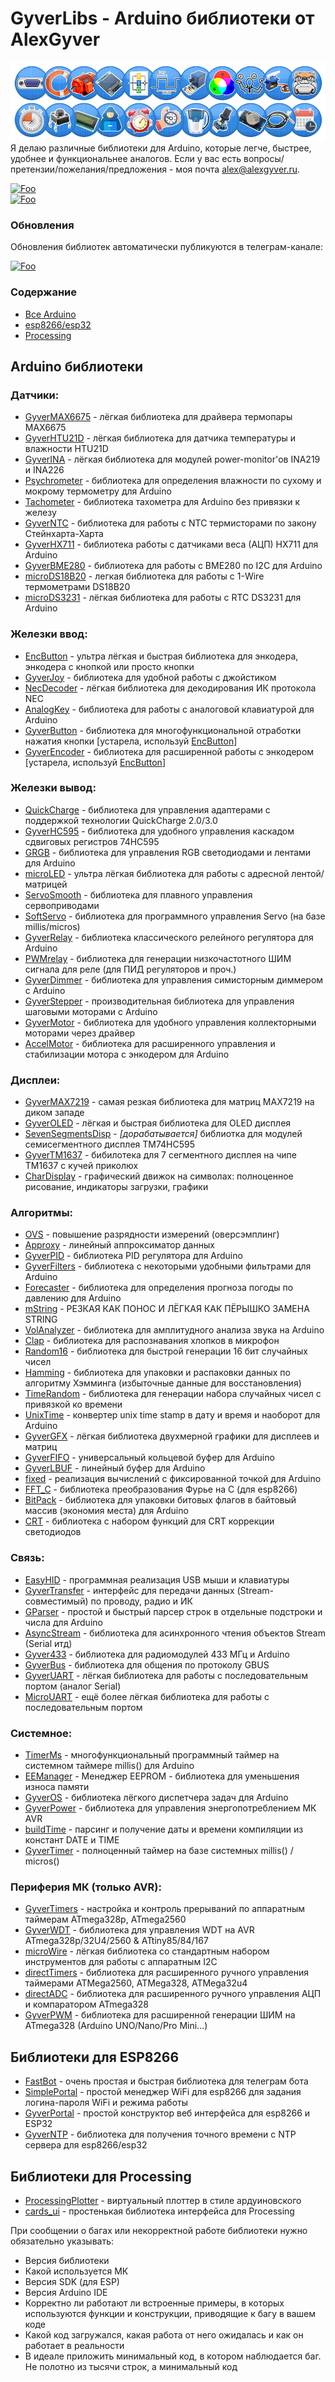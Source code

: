 # GyverLibs - Arduino библиотеки от AlexGyver
![Logo](/libs.png)
Я делаю различные библиотеки для Arduino, которые легче, быстрее, удобнее и функциональнее аналогов. Если у вас есть вопросы/претензии/пожелания/предложения - моя почта [alex@alexgyver.ru](mailto:alex@alexgyver.ru).  

[![Foo](https://img.shields.io/badge/README-ENGLISH-brightgreen.svg?style=for-the-badge)](https://github-com.translate.goog/GyverLibs/GyverLibs?_x_tr_sl=ru&_x_tr_tl=en)  
[![Foo](https://img.shields.io/badge/ПОДПИСАТЬСЯ-НА%20ОБНОВЛЕНИЯ-brightgreen.svg?style=social&logo=telegram&color=blue)](https://t.me/GyverLibs)
### Обновления
Обновления библиотек автоматически публикуются в телеграм-канале:  

[![Foo](https://img.shields.io/badge/ПОДПИСАТЬСЯ-НА%20ОБНОВЛЕНИЯ-brightgreen.svg?style=social&logo=telegram&color=blue)](https://t.me/GyverLibs)

### Содержание
- [Все Arduino](#arduino)
- [esp8266/esp32](#esp)
- [Processing](#processing)

<a id="arduino"></a>
## Arduino библиотеки
### Датчики:
- [GyverMAX6675](https://github.com/GyverLibs/GyverMAX6675) - лёгкая библиотека для драйвера термопары MAX6675
- [GyverHTU21D](https://github.com/GyverLibs/GyverHTU21D) - лёгкая библиотека для датчика температуры и влажности HTU21D
- [GyverINA](https://github.com/GyverLibs/GyverINA) - лёгкая библиотека для модулей power-monitor'ов INA219 и INA226
- [Psychrometer](https://github.com/GyverLibs/Psychrometer) - библиотека для определения влажности по сухому и мокрому термометру для Arduino
- [Tachometer](https://github.com/GyverLibs/Tachometer) - библиотека тахометра для Arduino без привязки к железу
- [GyverNTC](https://github.com/GyverLibs/GyverNTC) - библиотека для работы с NTC термисторами по закону Стейнхарта-Харта
- [GyverHX711](https://github.com/GyverLibs/GyverHX711) - библиотека работы с датчиками веса (АЦП) HX711 для Arduino
- [GyverBME280](https://github.com/GyverLibs/GyverBME280) - библиотека для работы с BME280 по I2C для Arduino
- [microDS18B20](https://github.com/GyverLibs/microDS18B20) - легкая библиотека для работы с 1-Wire термометрами DS18B20
- [microDS3231](https://github.com/GyverLibs/microDS3231) - лёгкая библиотека для работы с RTC DS3231 для Arduino

### Железки ввод:
- [EncButton](https://github.com/GyverLibs/EncButton) - ультра лёгкая и быстрая библиотека для энкодера, энкодера с кнопкой или просто кнопки
- [GyverJoy](https://github.com/GyverLibs/GyverJoy) - библиотека для удобной работы с джойстиком
- [NecDecoder](https://github.com/GyverLibs/NecDecoder) - лёгкая библиотека для декодирования ИК протокола NEC
- [AnalogKey](https://github.com/GyverLibs/AnalogKey) - библиотека для работы с аналоговой клавиатурой для Arduino
- [GyverButton](https://github.com/GyverLibs/GyverButton) - библиотека для многофункциональной отработки нажатия кнопки [устарела, используй [EncButton](https://github.com/GyverLibs/EncButton)]
- [GyverEncoder](https://github.com/GyverLibs/GyverEncoder) - библиотека для расширенной работы с энкодером [устарела, используй [EncButton](https://github.com/GyverLibs/EncButton)]

### Железки вывод:
- [QuickCharge](https://github.com/GyverLibs/QuickCharge) - библиотека для управления адаптерами с поддержкой технологии QuickCharge 2.0/3.0
- [GyverHC595](https://github.com/GyverLibs/GyverHC595) - библиотека для удобного управления каскадом сдвиговых регистров 74HC595
- [GRGB](https://github.com/GyverLibs/GRGB) - библиотека для управления RGB светодиодами и лентами для Arduino
- [microLED](https://github.com/GyverLibs/microLED) - ультра лёгкая библиотека для работы с адресной лентой/матрицей
- [ServoSmooth](https://github.com/GyverLibs/ServoSmooth) - библиотека для плавного управления сервоприводами
- [SoftServo](https://github.com/GyverLibs/SoftServo) - библиотека для программного управления Servo (на базе millis/micros)
- [GyverRelay](https://github.com/GyverLibs/GyverRelay) - библиотека классического релейного регулятора для Arduino
- [PWMrelay](https://github.com/GyverLibs/PWMrelay) - библиотека для генерации низкочастотного ШИМ сигнала для реле (для ПИД регуляторов и проч.)
- [GyverDimmer](https://github.com/GyverLibs/GyverDimmer) - библиотека для управления симисторным диммером с Arduino
- [GyverStepper](https://github.com/GyverLibs/GyverStepper) - производительная библиотека для управления шаговыми моторами с Arduino
- [GyverMotor](https://github.com/GyverLibs/GyverMotor) - библиотека для удобного управления коллекторными моторами через драйвер
- [AccelMotor](https://github.com/GyverLibs/AccelMotor) - библиотека для расширенного управления и стабилизации мотора с энкодером для Arduino

### Дисплеи:
- [GyverMAX7219](https://github.com/GyverLibs/GyverMAX7219) - самая резкая библиотека для матриц MAX7219 на диком западе
- [GyverOLED](https://github.com/GyverLibs/GyverOLED) - лёгкая и быстрая библиотека для OLED дисплея
- [SevenSegmentsDisp](https://github.com/GyverLibs/SevenSegmentsDisp) - *[дорабатывается]* библиотка для модулей семисегментного дисплея TM74HC595
- [GyverTM1637](https://github.com/GyverLibs/GyverTM1637) - бибилотека для 7 сегментного дисплея на чипе TM1637 с кучей приколюх
- [CharDisplay](https://github.com/GyverLibs/CharDisplay) - графический движок на символах: полноценное рисование, индикаторы загрузки, графики

### Алгоритмы:
- [OVS](https://github.com/GyverLibs/OVS) - повышение разрядности измерений (оверсэмплинг)
- [Approxy](https://github.com/GyverLibs/Approxy) - линейный аппроксиматор данных
- [GyverPID](https://github.com/GyverLibs/GyverPID) - библиотека PID регулятора для Arduino
- [GyverFilters](https://github.com/GyverLibs/GyverFilters) - библиотека с некоторыми удобными фильтрами для Arduino
- [Forecaster](https://github.com/GyverLibs/Forecaster) - библиотека для определения прогноза погоды по давлению для Arduino
- [mString](https://github.com/GyverLibs/mString) - РЕЗКАЯ КАК ПОНОС И ЛЁГКАЯ КАК ПЁРЫШКО ЗАМЕНА STRING
- [VolAnalyzer](https://github.com/GyverLibs/VolAnalyzer) - библиотека для амплитудного анализа звука на Arduino
- [Clap](https://github.com/GyverLibs/Clap) - библиотека для распознавания хлопков в микрофон
- [Random16](https://github.com/GyverLibs/Random16) - библиотека для быстрой генерации 16 бит случайных чисел
- [Hamming](https://github.com/GyverLibs/Hamming) - библиотека для упаковки и распаковки данных по алгоритму Хэмминга (избыточные данные для восстановления)
- [TimeRandom](https://github.com/GyverLibs/TimeRandom) - библиотека для генерации набора случайных чисел с привязкой ко времени
- [UnixTime](https://github.com/GyverLibs/UnixTime) - конвертер unix time stamp в дату и время и наоборот для Arduino
- [GyverGFX](https://github.com/GyverLibs/GyverGFX) - лёгкая библиотека двухмерной графики для дисплеев и матриц
- [GyverFIFO](https://github.com/GyverLibs/GyverFIFO) - универсальный кольцевой буфер для Arduino
- [GyverLBUF](https://github.com/GyverLibs/GyverLBUF) - линейный буфер для Arduino
- [fixed](https://github.com/GyverLibs/fixed) - реализация вычислений с фиксированной точкой для Arduino
- [FFT_C](https://github.com/GyverLibs/FFT_C) - библиотека преобразования Фурье на С (для esp8266)
- [BitPack](https://github.com/GyverLibs/BitPack) - библиотека для упаковки битовых флагов в байтовый массив (экономия места) для Arduino
- [CRT](https://github.com/GyverLibs/CRT) - библиотека с набором функций для CRT коррекции светодиодов

### Связь:
- [EasyHID](https://github.com/GyverLibs/EasyHID) - программная реализация USB мыши и клавиатуры
- [GyverTransfer](https://github.com/GyverLibs/GyverTransfer) - интерфейс для передачи данных (Stream-совместимый) по проводу, радио и ИК
- [GParser](https://github.com/GyverLibs/GParser) - простой и быстрый парсер строк в отдельные подстроки и числа для Arduino
- [AsyncStream](https://github.com/GyverLibs/AsyncStream) - библиотека для асинхронного чтения объектов Stream (Serial итд)
- [Gyver433](https://github.com/GyverLibs/Gyver433) - библиотека для радиомодулей 433 МГц и Arduino
- [GyverBus](https://github.com/GyverLibs/GyverBus) - библиотека для общения по протоколу GBUS
- [GyverUART](https://github.com/GyverLibs/GyverUART) - лёгкая библиотека для работы с последовательным портом (аналог Serial)
- [MicroUART](https://github.com/GyverLibs/MicroUART) - ещё более лёгкая библиотека для работы с последовательным портом

### Системное:
- [TimerMs](https://github.com/GyverLibs/TimerMs) - многофункциональный программный таймер на системном таймере millis() для Arduino
- [EEManager](https://github.com/GyverLibs/EEManager) - Менеджер EEPROM - библиотека для уменьшения износа памяти
- [GyverOS](https://github.com/GyverLibs/GyverOS) - библиотека лёгкого диспетчера задач для Arduino
- [GyverPower](https://github.com/GyverLibs/GyverPower) - библиотека для управления энергопотреблением МК AVR
- [buildTime](https://github.com/GyverLibs/buildTime) - парсинг и получение даты и времени компиляции из констант DATE и TIME
- [GyverTimer](https://github.com/GyverLibs/GyverTimer) - полноценный таймер на базе системных millis() / micros()

### Периферия МК (только AVR):
- [GyverTimers](https://github.com/GyverLibs/GyverTimers) - настройка и контроль прерываний по аппаратным таймерам ATmega328p, ATmega2560
- [GyverWDT](https://github.com/GyverLibs/GyverWDT) - библиотека для управления WDT на AVR ATmega328p/32U4/2560 & ATtiny85/84/167
- [microWire](https://github.com/GyverLibs/microWire) - лёгкая библиотека со стандартным набором инструментов для работы с аппаратным I2C
- [directTimers](https://github.com/GyverLibs/directTimers) - библиотека для расширенного ручного управления таймерами ATMega2560, ATMega328, ATMega32u4
- [directADC](https://github.com/GyverLibs/directADC) - библиотека для расширенного ручного управления АЦП и компаратором ATmega328
- [GyverPWM](https://github.com/GyverLibs/GyverPWM) - библиотека для расширенной генерации ШИМ на ATmega328 (Arduino UNO/Nano/Pro Mini...)

<a id="esp"></a>
## Библиотеки для ESP8266
- [FastBot](https://github.com/GyverLibs/FastBot) - очень простая и быстрая библиотека для телеграм бота
- [SimplePortal](https://github.com/GyverLibs/SimplePortal) - простой менеджер WiFi для esp8266 для задания логина-пароля WiFi и режима работы
- [GyverPortal](https://github.com/GyverLibs/GyverPortal) - простой конструктор веб интерфейса для esp8266 и ESP32
- [GyverNTP](https://github.com/GyverLibs/GyverNTP) - библиотека для получения точного времени с NTP сервера для esp8266/esp32

<a id="processing"></a>
## Библиотеки для Processing
- [ProcessingPlotter](https://github.com/GyverLibs/ProcessingPlotter) - виртуальный плоттер в стиле ардуиновского
- [cards_ui](https://github.com/GyverLibs/cards_ui) - простенькая библиотека интерфейса для Processing


При сообщении о багах или некорректной работе библиотеки нужно обязательно указывать:
- Версия библиотеки
- Какой используется МК
- Версия SDK (для ESP)
- Версия Arduino IDE
- Корректно ли работают ли встроенные примеры, в которых используются функции и конструкции, приводящие к багу в вашем коде
- Какой код загружался, какая работа от него ожидалась и как он работает в реальности
- В идеале приложить минимальный код, в котором наблюдается баг. Не полотно из тысячи строк, а минимальный код

